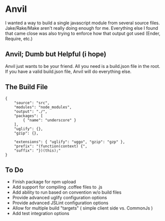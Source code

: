 # Anvil

I wanted a way to build a single javascript module from several source files. Jake/Rake/Make aren't really doing enough for me. Everything else I found that came close was also trying to enforce how that output got used (Ender, Require, etc.)

## Anvil; Dumb but Helpful (i hope)

Anvil just wants to be your friend. All you need is a build.json file in the root. If you have a valid build.json file, Anvil will do everything else.

## The Build File

    {
        "source": "src",
        "modules": "node_modules",
        "output": "./",
        "packages": [
            { "name": "underscore" }
        ],
        "uglify": {},
        "gzip": {},

        "extensions": { "uglify": "uggo", "gzip": "gzp" },
        "prefix": "(function(context) {",
        "suffix": "})(this);"
    }

## To Do

* Finish package for npm upload
* Add support for compiling .coffee files to .js
* Add ability to run based on convention w/o build files
* Provide advanced uglify configuration options
* Provide advanced JSLint configuration options
* Allow for multiple build "targets" ( simple client side vs. CommonJs )
* Add test integration options